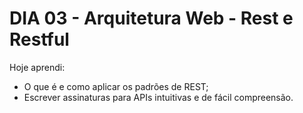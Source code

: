 # DIA 03 - Arquitetura Web - Rest e Restful

Hoje aprendi:

- O que é e como aplicar os padrões de REST;
- Escrever assinaturas para APIs intuitivas e de fácil compreensão.

